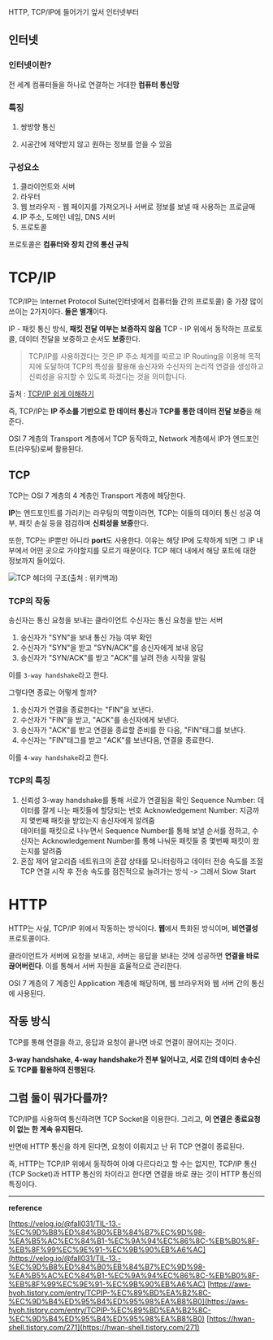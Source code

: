 HTTP, TCP/IP에 들어가기 앞서 인터넷부터

## 인터넷

### 인터넷이란?

전 세계 컴퓨터들을 하나로 연결하는 거대한 **컴퓨터 통신망**

### 특징

1. 쌍방향 통신

2. 시공간에 제약받지 않고 원하는 정보를 얻을 수 있음

### 구성요소

1. 클라이언트와 서버
2. 라우터
3. 웹 브라우저 - 웹 페이지를 가져오거나 서버로 정보를 보낼 때 사용하는 프로글매
4. IP 주소, 도메인 네임, DNS 서버
5. 프로토콜

프로토콜은 **컴퓨터와 장치 간의 통신 규칙**

# TCP/IP

TCP/IP는 Internet Protocol Suite(인터넷에서 컴퓨터들 간의 프로토콜) 중 가장 많이 쓰이는 2가지이다. **둘은 별개**이다.

IP - 패킷 통신 방식, **패킷 전달 여부는 보증하지 않음**
TCP - IP 위에서 동작하는 프로토콜, 데이터 전달을 보증하고 순서도 **보증**한다.

> TCP/IP를 사용하겠다는 것은 IP 주소 체계를 따르고 IP Routing을 이용해 목적지에 도달하여 TCP의 특성을 활용해 송신자와 수신자의 논리적 연결을 생성하고 신뢰성을 유지할 수 있도록 하겠다는 것을 의미합니다.

출처 : [TCP/IP 쉽게 이해하기](https://aws-hyoh.tistory.com/entry/TCPIP-%EC%89%BD%EA%B2%8C-%EC%9D%B4%ED%95%B4%ED%95%98%EA%B8%B0)

즉, TCP/IP는 **IP 주소를 기반으로 한 데이터 통신**과 **TCP를 통한 데이터 전달 보증**을 해준다.

OSI 7 계층의 Transport 계층에서 TCP 동작하고, Network 계층에서 IP가 엔드포인트(라우팅)로써 활용된다.

## TCP

TCP는 OSI 7 계층의 4 계층인 Transport 계층에 해당한다.

**IP**는 엔드포인트를 가리키는 라우팅의 역할이라면, TCP는 이들의 데이터 통신 성공 여부, 패킷 손실 등을 점검하며 **신뢰성을 보증**한다.

또한, TCP는 IP뿐만 아니라 **port**도 사용한다. 이유는 해당 IP에 도착하게 되면 그 IP 내부에서 어떤 곳으로 가야할지를 모르기 때문이다. TCP 헤더 내에서 해당 포트에 대한 정보까지 들어있다.

![TCP 헤더의 구조(출처 : 위키백과)](https://github.com/vinitus/TIL/assets/97886013/b7a3c44c-5611-495e-8bfa-0a9610bbd4bb)

### TCP의 작동

송신자는 통신 요청을 보내는 클라이언트
수신자는 통신 요청을 받는 서버

1. 송신자가 "SYN"을 보내 통신 가능 여부 확인
2. 수신자가 "SYN"을 받고 "SYN/ACK"를 송신자에게 보내 응답
3. 송신자가 "SYN/ACK"를 받고 "ACK"를 날려 전송 시작을 알림

이를 `3-way handshake`라고 한다.

그렇다면 종료는 어떻게 할까?

1. 송신자가 연결을 종료한다는 "FIN"을 보낸다.
2. 수산자가 "FIN"을 받고, "ACK"를 송신자에게 보낸다.
3. 송신자가 "ACK"를 받고 연결을 종료할 준비를 한 다음, "FIN"태그를 보낸다.
4. 수신자는 "FIN"태그를 받고 "ACK"를 보낸다음, 연결을 종료한다.

이를 `4-way handshake`라고 한다.

### TCP의 특징

1. 신뢰성
   3-way handshake를 통해 서로가 연결됨을 확인
   Sequence Number: 데이터를 잘게 나눈 패킷들에 할당되는 번호
   Acknowledgement Number: 지금까지 몇번째 패킷을 받았는지 송신자에게 알려줌<br>
   데이터를 패킷으로 나누면서 Sequence Number를 통해 보낼 순서를 정하고, 수신자는 Acknowledgement Number를 통해 나눠둔 패킷들 중 몇번째 패킷이 왔는지를 알려줌
   <br>
2. 혼잡 제어 알고리즘
   네트워크의 혼잡 상태를 모니터링하고 데이터 전송 속도를 조절
   TCP 연결 시작 후 전송 속도를 점진적으로 늘려가는 방식 -> 그래서 Slow Start

# HTTP

HTTP는 사실, TCP/IP 위에서 작동하는 방식이다. **웹**에서 특화된 방식이며, **비연결성** 프로토콜이다.

클라이언트가 서버에 요청을 보내고, 서버는 응답을 보내는 것에 성공하면 **연결을 바로 끊어버린다**. 이를 통해서 서버 자원을 효율적으로 관리한다.

OSI 7 계층의 7 계층인 Application 계층에 해당하며, 웹 브라우저와 웹 서버 간의 통신에 사용된다.

## 작동 방식

TCP를 통해 연결을 하고, 응답과 요청이 끝나면 바로 연결이 끊어지는 것이다.

**3-way handshake, 4-way handshake가 전부 일어나고, 서로 간의 데이터 송수신도 TCP를 활용하여 진행된다.**

## 그럼 둘이 뭐가다를까?

TCP/IP를 사용하여 통신하려면 TCP Socket을 이용한다. 그리고, **이 연결은 종료요청이 없는 한 계속 유지된다.**

반면에 HTTP 통신을 하게 된다면, 요청이 이뤄지고 난 뒤 TCP 연결이 종료된다.

즉, HTTP는 TCP/IP 위에서 동작하여 아예 다르다라고 할 수는 없지만, TCP/IP 통신(TCP Socket)과 HTTP 통신의 차이라고 한다면 연결을 바로 끊는 것이 HTTP 통신의 특징이다.

---

**reference**

[https://velog.io/@fall031/TIL-13.-%EC%9D%B8%ED%84%B0%EB%84%B7%EC%9D%98-%EA%B5%AC%EC%84%B1-%EC%9A%94%EC%86%8C-%EB%B0%8F-%EB%8F%99%EC%9E%91-%EC%9B%90%EB%A6%AC](https://velog.io/@fall031/TIL-13.-%EC%9D%B8%ED%84%B0%EB%84%B7%EC%9D%98-%EA%B5%AC%EC%84%B1-%EC%9A%94%EC%86%8C-%EB%B0%8F-%EB%8F%99%EC%9E%91-%EC%9B%90%EB%A6%AC)
[https://aws-hyoh.tistory.com/entry/TCPIP-%EC%89%BD%EA%B2%8C-%EC%9D%B4%ED%95%B4%ED%95%98%EA%B8%B0](https://aws-hyoh.tistory.com/entry/TCPIP-%EC%89%BD%EA%B2%8C-%EC%9D%B4%ED%95%B4%ED%95%98%EA%B8%B0)
[https://hwan-shell.tistory.com/271](https://hwan-shell.tistory.com/271)
